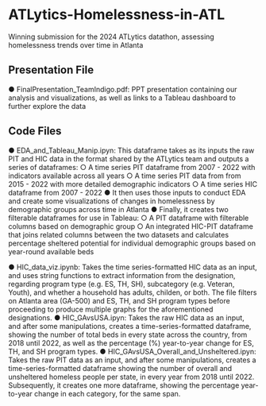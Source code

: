 # ATLytics-Homelessness-in-ATL
Winning submission for the 2024 ATLytics datathon, assessing homelessness trends over time in Atlanta

## Presentation File
●	FinalPresentation_TeamIndigo.pdf: PPT presentation containing our analysis and visualizations, as well as links to a Tableau dashboard to further explore the data

## Code Files
●	EDA_and_Tableau_Manip.ipyn: This dataframe takes as its inputs the raw PIT and HIC data in the format shared by the ATLytics team and outputs a series of dataframes:
  ○	A time series PIT dataframe from 2007 - 2022 with indicators available across all years
  ○	A time series PIT data from from 2015 - 2022 with more detailed demographic indicators
  ○	A time series HIC dataframe from 2007 - 2022
●	It then uses those inputs to conduct EDA and create some visualizations of changes in homelessness by demographic groups across time in Atlanta
●	Finally, it creates two filterable dataframes for use in Tableau:
  ○	A PIT dataframe with filterable columns based on demographic group
  ○	An integrated HIC-PIT dataframe that joins related columns between the two datasets and calculates percentage sheltered potential for individual demographic groups based on year-round available beds

●	HIC_data_viz.ipynb: Takes the time series-formatted HIC data as an input, and uses string functions to extract information from the designation, regarding program type (e.g. ES, TH, SH), subcategory (e.g. Veteran, Youth), and whether a household has adults, childen, or both. The file filters on Atlanta area (GA-500) and ES, TH, and SH program types before proceeding to produce multiple graphs for the aforementioned designations.
●	HIC_GAvsUSA.ipyn: Takes the raw HIC data as an input, and after some manipulations, creates a time-series-formatted dataframe, showing the number of total beds in every state across the country, from 2018 until 2022, as well as the percentage (%) year-to-year change for ES, TH, and SH program types.
●	HIC_GAvsUSA_Overall_and_Unsheltered.ipyn: Takes the raw PIT data as an input, and after some manipulations, creates a time-series-formatted dataframe showing the number of overall and unsheltered homeless people per state, in every year from 2018 until 2022. Subsequently, it creates one more dataframe, showing the percentage year-to-year change in each category, for the same span.
